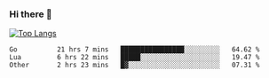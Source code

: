 ### Hi there 👋

<!--
**3Xpl0it3r/3Xpl0it3r** is a ✨ _special_ ✨ repository because its `README.md` (this file) appears on your GitHub profile.

Here are some ideas to get you started:

- 🔭 I’m currently working on ...
- 🌱 I’m currently learning ...
- 👯 I’m looking to collaborate on ...
- 🤔 I’m looking for help with ...
- 💬 Ask me about ...
- 📫 How to reach me: ...
- 😄 Pronouns: ...
- ⚡ Fun fact: ...
-->


[![Top Langs](https://github-readme-stats.vercel.app/api/top-langs/?username=3Xpl0it3r&layout=compact)](https://github.com/3Xpl0it3r/3Xpl0it3r)

<!--START_SECTION:waka-->

```text
Go          21 hrs 7 mins   ████████████████░░░░░░░░░   64.62 %
Lua         6 hrs 22 mins   █████░░░░░░░░░░░░░░░░░░░░   19.47 %
Other       2 hrs 23 mins   █▓░░░░░░░░░░░░░░░░░░░░░░░   07.31 %
```

<!--END_SECTION:waka-->
